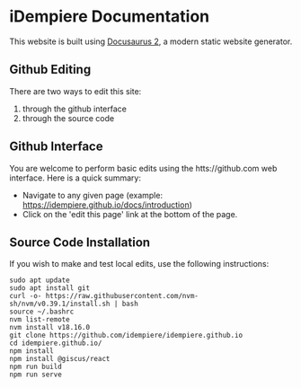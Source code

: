 # iDempiere Documentation 

This website is built using [Docusaurus 2](https://docusaurus.io/), a modern static website generator.

## Github Editing

There are two ways to edit this site:
1. through the github interface
2. through the source code

## Github Interface

You are welcome to perform basic edits using the htts://github.com web interface. Here is a quick summary:
- Navigate to any given page (example: https://idempiere.github.io/docs/introduction)
- Click on the 'edit this page' link at the bottom of the page.

## Source Code Installation

If you wish to make and test local edits, use the following instructions:

```
sudo apt update
sudo apt install git
curl -o- https://raw.githubusercontent.com/nvm-sh/nvm/v0.39.1/install.sh | bash
source ~/.bashrc
nvm list-remote
nvm install v18.16.0
git clone https://github.com/idempiere/idempiere.github.io
cd idempiere.github.io/
npm install
npm install @giscus/react
npm run build
npm run serve
```
